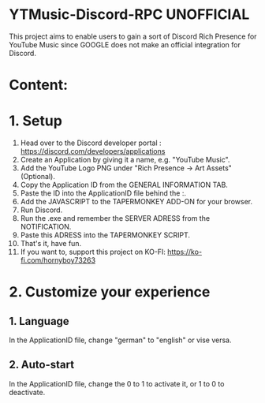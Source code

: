 # YTMusic-Discord-RPC UNOFFICIAL
This project aims to enable users to gain a sort of Discord Rich Presence for YouTube Music since GOOGLE does not make an official integration for Discord.

# Content:

# 1. Setup
   1. Head over to the Discord developer portal : https://discord.com/developers/applications
   2. Create an Application by giving it a name, e.g. "YouTube Music".
   3. Add the YouTube Logo PNG under "Rich Presence -> Art Assets" (Optional).
   4. Copy the Application ID from the GENERAL INFORMATION TAB.
   5. Paste the ID into the ApplicationID file behind the :.
   6. Add the JAVASCRIPT to the TAPERMONKEY ADD-ON for your browser.
   7. Run Discord.
   8. Run the .exe and remember the SERVER ADRESS from the NOTIFICATION.
   9. Paste this ADRESS into the TAPERMONKEY SCRIPT.
   10. That's it, have fun.
   11. If you want to, support this project on KO-FI: https://ko-fi.com/hornyboy73263


# 2. Customize your experience
   ## 1. Language
   In the ApplicationID file, change "german" to "english" or vise versa.


   ## 2. Auto-start
   In the ApplicationID file, change the 0 to 1 to activate it, or 1 to 0 to deactivate.


   





